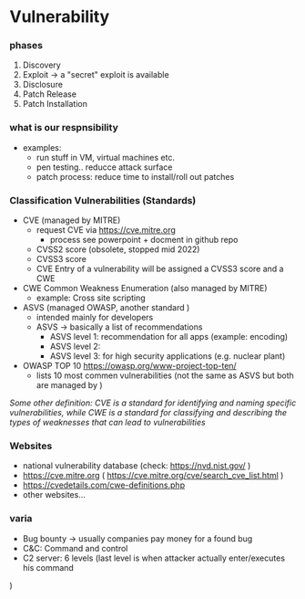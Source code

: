 # Vulnerability



### phases

1. Discovery
2. Exploit  -> a "secret" exploit is available
3. Disclosure
4. Patch Release
5. Patch Installation


### what is our respnsibility
- examples: 
  - run stuff in VM, virtual machines etc.
  - pen testing.. reducce attack surface
  - patch process: reduce time to install/roll out patches


### Classification Vulnerabilities (Standards)
- CVE   (managed by MITRE)
  - request CVE via https://cve.mitre.org
    - process see powerpoint + docment in github repo 
  - CVSS2 score (obsolete, stopped mid 2022)
  - CVSS3 score
  - CVE Entry of a vulnerability will be assigned a CVSS3 score and a CWE 
- CWE  Common Weakness Enumeration  (also managed by MITRE)
  - example: Cross site scripting
- ASVS   (managed OWASP, another standard )
  - intended mainly for developers
  - ASVS -> basically a list of recommendations
    - ASVS level 1: recommendation for all apps (example: encoding)
    - ASVS level 2: 
    - ASVS level 3: for high security applications (e.g. nuclear plant)
- OWASP TOP 10  https://owasp.org/www-project-top-ten/
  - lists 10 most commen vulnerabilities (not the same as ASVS but both are managed by )
  

*Some other definition: CVE is a standard for identifying and naming specific vulnerabilities, while CWE is a standard for classifying and describing the types of weaknesses that can lead to vulnerabilities*


### Websites
- national vulnerability database (check:  https://nvd.nist.gov/ )
- https://cve.mitre.org   ( https://cve.mitre.org/cve/search_cve_list.html )
- https://cvedetails.com/cwe-definitions.php
- other websites...


### varia
- Bug bounty -> usually companies pay money for a found bug
- C&C: Command and control
- C2 server:   6 levels (last level is when attacker actually enter/executes his command


)

